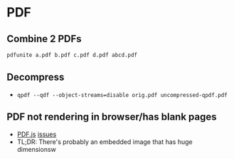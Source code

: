 # PDF

## Combine 2 PDFs
```bash
pdfunite a.pdf b.pdf c.pdf d.pdf abcd.pdf
```

## Decompress
- `qpdf --qdf --object-streams=disable orig.pdf uncompressed-qpdf.pdf`

## PDF not rendering in browser/has blank pages
- [PDF.js](https://github.com/mozilla/pdf.js/issues/8260) [issues](https://github.com/mozilla/pdf.js/issues/6741)
- TL;DR: There's probably an embedded image that has huge dimensionsw
